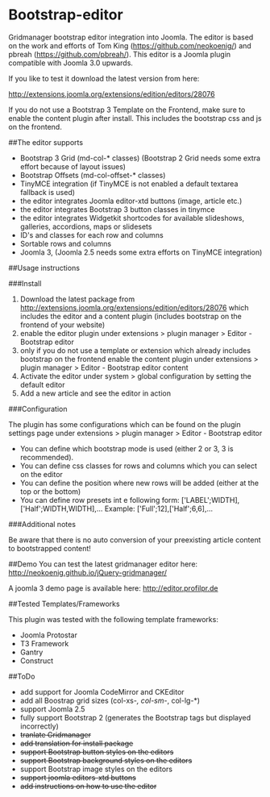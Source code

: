 Bootstrap-editor
================

Gridmanager bootstrap editor integration into Joomla. The editor is based on the work and efforts of Tom King (https://github.com/neokoenig/) and pbreah (https://github.com/pbreah/).
This editor is a Joomla plugin compatible with Joomla 3.0 upwards.

If you like to test it download the latest version from here:

http://extensions.joomla.org/extensions/edition/editors/28076

If you do not use a Bootstrap 3 Template on the Frontend, make sure to enable the content plugin after install. This includes the bootstrap css and js on the frontend.


##The editor supports

- Bootstrap 3 Grid (md-col-* classes) (Bootstrap 2 Grid needs some extra effort because of layout issues)
- Bootstrap Offsets (md-col-offset-* classes)
- TinyMCE integration (if TinyMCE is not enabled a default textarea fallback is used)
- the editor integrates Joomla editor-xtd buttons (image, article etc.)
- the editor integrates Bootstrap 3 button classes in tinymce
- the editor integrates Widgetkit shortcodes for available slideshows, galleries, accordions, maps or slidesets
- ID's and classes for each row and columns
- Sortable rows and columns
- Joomla 3, (Joomla 2.5 needs some extra efforts on TinyMCE integration)

##Usage instructions

###Install

1. Download the latest package from http://extensions.joomla.org/extensions/edition/editors/28076 which includes the editor and a content plugin (includes bootstrap on the frontend of your website)
2. enable the editor plugin under extensions > plugin manager > Editor - Bootstrap editor
3. only if you do not use a template or extension which already includes bootstrap on the frontend enable the content plugin under extensions > plugin manager > Editor - Bootstrap editor content
4. Activate the editor under system > global configuration by setting the default editor 
5. Add a new article and see the editor in action

###Configuration

The plugin has some configurations which can be found on the plugin settings page under extensions > plugin manager > Editor - Bootstrap editor
* You can define which bootstrap mode is used (either 2 or 3, 3 is recommended).
* You can define css classes for rows and columns which you can select on the editor
* You can define the position where new rows will be added (either at the top or the bottom)
* You can define row presets int e following form: ['LABEL';WIDTH],['Half';WIDTH,WIDTH],...
Example: ['Full';12],['Half';6,6],...

###Additional notes

Be aware that there is no auto conversion of your preexisting article content to bootstrapped content!

##Demo
You can test the latest gridmanager editor here: http://neokoenig.github.io/jQuery-gridmanager/

A joomla 3 demo page is available here: http://editor.profilpr.de

##Tested Templates/Frameworks

This plugin was tested with the following template frameworks:
- Joomla Protostar
- T3 Framework
- Gantry
- Construct

##ToDo

- add support for Joomla CodeMirror and CKEditor
- add all Boostrap grid sizes (col-xs-*, col-sm-*, col-lg-*)
- support Joomla 2.5
- fully support Bootstrap 2 (generates the Bootstrap tags but displayed incorrectly)
- ~~tranlate Gridmanager~~
- ~~add translation for install package~~
- ~~support Bootstrap button styles on the editors~~
- ~~support Bootstrap background styles on the editors~~
- support Bootstrap image styles on the editors
- ~~support joomla editors-xtd buttons~~
- ~~add instructions on how to use the editor~~

